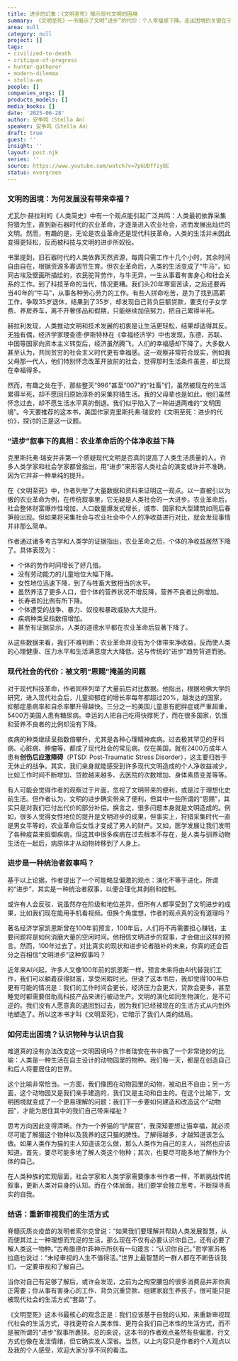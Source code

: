 ```yaml
---
title: 进步的幻象：《文明至死》揭示现代文明的困境
summary: 《文明至死》一书揭示了文明“进步”的代价：个人幸福感下降。走出困境的关键在于重新认识人类与自我。
area: null
category: null
project: []
tags:
- civilized-to-death
- critique-of-progress
- hunter-gatherer
- modern-dilemma
- stella-an
people: []
companies_orgs: []
products_models: []
media_books: []
date: '2025-06-28'
author: 安争鸣（Stella An）
speaker: 安争鸣（Stella An）
draft: true
guest: ''
insight: ''
layout: post.njk
series: ''
source: https://www.youtube.com/watch?v=7p6UDffiy8E
status: evergreen
---
```

### 文明的困境：为何发展没有带来幸福？

尤瓦尔·赫拉利的《人类简史》中有一个观点能引起广泛共鸣：人类最初依靠采集狩猎为生，直到新石器时代的农业革命，才逐渐进入农业社会，进而发展出灿烂的文明。然而，有趣的是，无论是农业革命还是现代科技革命，人类的生活并未因此变得更轻松，反而被科技与文明的进步所奴役。

书里提到，旧石器时代的人类依靠天然资源，每周只需工作十几个小时，其余时间自由自在，根据资源多寡调节生育。但农业革命后，人类的生活变成了“牛马”，如同古埃及壁画所描绘的，农民驼背劳作，与牛无异，一生从事着有害身心和社会关系的工作。到了科技革命的当代，情况更糟。我们头20年寒窗苦读，之后还要再当40年的“牛马”，从事各种劳心劳力的工作。有些人拼命吃苦，是为了找到高薪工作，争取35岁退休，结果到了35岁，却发现自己背负巨额贷款，要支付子女学费、养房养车，离不开奢侈品和假期，只能继续加倍努力，把自己累得半死。

赫拉利发现，人类推动文明和技术发展的初衷是让生活更轻松，结果却适得其反。无独有偶，经济学家理查德·伊斯特林在《幸福经济学》中也发现，东德、苏联、中国等国家向资本主义转型后，经济虽然腾飞，人们的幸福感却下降了。大多数人甚至认为，共同贫穷的社会主义时代更有幸福感。这一观察非常符合现实，例如我父母那一代人，他们特别怀念改革开放前的社会，觉得那时生活条件虽差，却比现在幸福得多。

然而，有趣之处在于，那些整天“996”甚至“007”的“社畜”们，虽然被现在的生活累得半死，却不愿回归原始淳朴的采集狩猎生活。我的父母辈也是如此，他们虽然怀念过去，却不愿生活水平真的倒退。我们似乎陷入了一种进退两难的“文明困境”。今天要推荐的这本书，美国作家克里斯托弗·瑞安的《文明至死：进步的代价》，探讨的正是这一议题。

### “进步”叙事下的真相：农业革命后的个体净收益下降

克里斯托弗·瑞安并非第一个质疑现代文明是否真的提高了人类生活质量的人。许多人类学家和社会学家都曾指出，用“进步”来形容人类社会的演变或许并不准确，因为它并非一种单纯的提升。

在《文明至死》中，作者列举了大量数据和资料来证明这一观点。以一直被引以为傲的农业革命为例，在传统叙事里，它无疑是人类社会的一大进步。农业革命后，社会整体财富爆炸性增加，人口数量爆发式增长，城市、国家和大型建筑如雨后春笋般出现。但如果将采集社会与农业社会中个人的净收益进行对比，就会发现事情并非那么简单。

作者通过诸多考古学和人类学的证据指出，农业革命之后，个体的净收益居然下降了。具体表现为：
*   个体的劳作时间增长了好几倍。
*   没有劳动能力的儿童地位大幅下降。
*   女性地位迅速下降，到了与牲畜大致相当的水平。
*   虽然养活了更多人口，但个体的营养状况不增反降，营养不良者比例增加。
*   长寿者的比例有所下降。
*   个体遭受的战争、暴力、奴役和暴政威胁大大提升。
*   疾病种类呈指数倍增加。
*   甚至有证据显示，人类的道德水平都在农业革命后显著下降了。

从这些数据来看，我们不难判断：农业革命并没有为个体带来净收益，反而使人类的心理健康、压力水平和生活满意度大大降低，这与传统的“进步”趋势背道而驰。

### 现代社会的代价：被文明“恩赐”掩盖的问题

对于现代科技革命，作者同样列举了大量前后对比数据。他指出，根据哈佛大学的研究，进入现代社会后，儿童抑郁症的增长率每年都超过20%，越发达的国家，抑郁症患病率和自杀率攀升得越快。三分之一的美国儿童患有肥胖症或严重超重，5400万美国人患有糖尿病。幸运的人把自己吃得快撑死了，而在很多国家，饥饿和营养不良者的比例却没有下降。

疾病的种类继续呈指数倍攀升，尤其是各种心理精神疾病。过去极其罕见的牙科病、心脏病、肿瘤等，都成了现代社会的常见病。仅在美国，就有2400万成年人患有**创伤后应激障碍**（PTSD: Post-Traumatic Stress Disorder），这主要归咎于无休止的战争。其实，我们亲身就能感受到许多现代文明造成的个人净收益减少，比如工作时间不断增加、贷款越来越多、去医院的次数增加、身体素质变差等等。

有人可能会觉得作者的观察过于片面，忽视了文明带来的便利，或是过于理想化史前生活。但作者认为，文明的进步确实带来了便利，但其中一些所谓的“恩赐”，其实只是对我们已付出代价的部分补偿。换言之，很多问题本身就是文明造成的。例如，很多人觉得女性地位的提升是文明进步的成果，但事实上，狩猎采集时代一直是男女平等的，农业革命后女性才变成了男人的财产。又如，医学发展让我们发明了各种疫苗来抵御疾病，但这其中很多疾病在过去根本不存在，是人类与驯养动物生活在一起后，病原体才从动物转移到了人身上。

### 进步是一种统治者叙事吗？

基于以上论据，作者提出了一个可能略显偏激的观点：演化不等于进化，所谓的“进步”，其实是一种统治者叙事，以便合理化其剥削和控制。

或许有人会反驳，说虽然存在阶级和地位差异，但所有人都享受到了文明进步的成果，比如我们现在能用手机看视频。但换个角度想，作者的观点真的没有道理吗？

著名经济学家凯恩斯曾在100年前预言，100年后，人们将不再需要担心赚钱，主要问题将是如何消磨大量的空闲时间。他相信文明进步的叙事，才会做出这样的预言。然而，100年过去了，对比真实的现状和进步论者脑补的未来，你真的还会百分之百相信“文明进步”这种叙事吗？

近年来AI兴起，许多人又像100年前的凯恩斯一样，预言未来将由AI代替我们工作，我们可以躺着获得财富，享受闲暇时光。但读了这本书后，我却觉得100年后更有可能的情况是：我们的工作时间会更长，经济压力会更大，贷款会更多，甚至睡觉时都需要借助高科技产品来进行被动生产。文明的演化如同生物演化，是不可逆的。我们没有人愿意真的退回到过去，因为我们已经被现在的生活方式从内到外地塑造了。所以这本书才叫《文明至死》，它暗示了我们人类的结局。

### 如何走出困境？认识物种与认识自我

难道真的没有办法改变这一文明困境吗？作者瑞安在书中做了一个非常绝妙的比喻：人类是一种生活在自主设计的动物园里的物种。我们每一天，都是在创造自己和后人将要居住的世界。

这个比喻非常恰当。一方面，我们像困在动物园里的动物，被动且不自由；另一方面，这个动物园又是我们亲手建造的，我们又是主动和自主的。在这个比喻下，文明困境就变成了一个更易理解的问题：我们下一步要如何建造和改造这个“动物园”，才能为居住其中的我们自己带来福祉？

思考方向因此变得清晰。作为一个养猫的“铲屎官”，我深知要想让猫幸福，就必须尽可能了解猫这个物种以及我养的这只猫的脾性。了解得越多，才越知道该怎么做。如果人类作为猫的主人知道该怎么做，那么人类作为自己的主人，当然也应该知道。首先，要尽可能多地了解人类这个物种；其次，也要尽可能多地了解作为个体的自己。

在人类种族的宏观层面，社会学家和人类学家需要像本书作者一样，不断挑战传统叙事，更新人类对自身的认知。而在个体层面，我们要学会独立思考，不断探寻真实的自我。

### 结语：重新审视我们的生活方式

脊髓灰质炎疫苗的发明者索尔克曾说：“如果我们要理解并帮助人类发展智慧，从而使其过上一种理想而充足的生活，那么现在不仅有必要认识你自己，还有必要了解人类这一物种。”古希腊德尔菲神示所刻有一句箴言：“认识你自己。”哲学家苏格拉底也说过：“未经审视的人生不值得活。”世界上最智慧的一群人都在不断告诉我们，一定要审视和了解自己。

当你对自己有足够了解后，或许会发现，之前为之掏空腰包的很多消费品并非你真正需要；你从事有害身心的工作、背负沉重贷款、组建家庭生养孩子，很可能只是被现代社会的生活方式“套路”了。

《文明至死》这本书最核心的观念正是：我们应该基于自我的认知，来重新审视现代社会的生活方式，寻找更符合人类本性、更符合我们自己本性的生活方式，而不是被所谓的“进步”叙事所裹挟。总的来说，这本书的作者观点虽然有些偏激，行文方式也像在发泄情绪，但它确实发人深省。当然，以上内容只是作者的个人观点以及我的个人感受，欢迎大家分享不同的看法。
